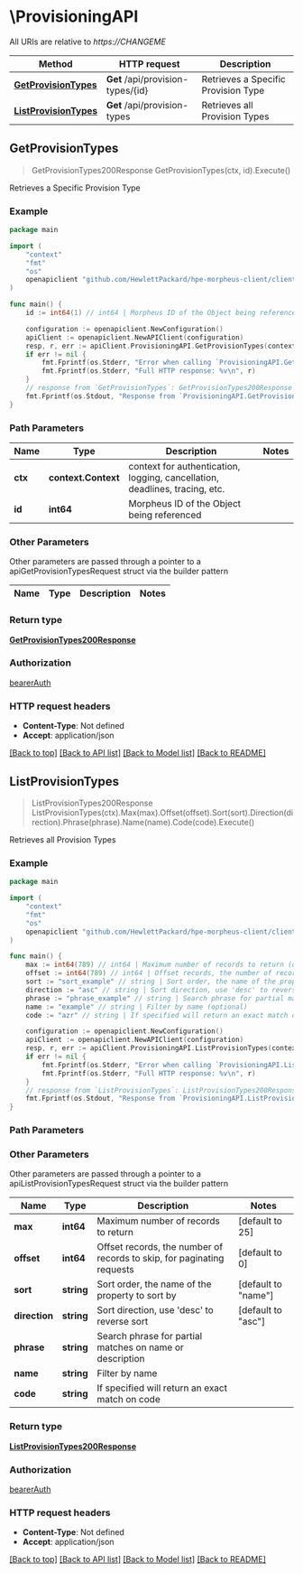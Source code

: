 # \ProvisioningAPI

All URIs are relative to *https://CHANGEME*

Method | HTTP request | Description
------------- | ------------- | -------------
[**GetProvisionTypes**](ProvisioningAPI.md#GetProvisionTypes) | **Get** /api/provision-types/{id} | Retrieves a Specific Provision Type
[**ListProvisionTypes**](ProvisioningAPI.md#ListProvisionTypes) | **Get** /api/provision-types | Retrieves all Provision Types



## GetProvisionTypes

> GetProvisionTypes200Response GetProvisionTypes(ctx, id).Execute()

Retrieves a Specific Provision Type



### Example

```go
package main

import (
	"context"
	"fmt"
	"os"
	openapiclient "github.com/HewlettPackard/hpe-morpheus-client/client"
)

func main() {
	id := int64(1) // int64 | Morpheus ID of the Object being referenced

	configuration := openapiclient.NewConfiguration()
	apiClient := openapiclient.NewAPIClient(configuration)
	resp, r, err := apiClient.ProvisioningAPI.GetProvisionTypes(context.Background(), id).Execute()
	if err != nil {
		fmt.Fprintf(os.Stderr, "Error when calling `ProvisioningAPI.GetProvisionTypes``: %v\n", err)
		fmt.Fprintf(os.Stderr, "Full HTTP response: %v\n", r)
	}
	// response from `GetProvisionTypes`: GetProvisionTypes200Response
	fmt.Fprintf(os.Stdout, "Response from `ProvisioningAPI.GetProvisionTypes`: %v\n", resp)
}
```

### Path Parameters


Name | Type | Description  | Notes
------------- | ------------- | ------------- | -------------
**ctx** | **context.Context** | context for authentication, logging, cancellation, deadlines, tracing, etc.
**id** | **int64** | Morpheus ID of the Object being referenced | 

### Other Parameters

Other parameters are passed through a pointer to a apiGetProvisionTypesRequest struct via the builder pattern


Name | Type | Description  | Notes
------------- | ------------- | ------------- | -------------


### Return type

[**GetProvisionTypes200Response**](GetProvisionTypes200Response.md)

### Authorization

[bearerAuth](../README.md#bearerAuth)

### HTTP request headers

- **Content-Type**: Not defined
- **Accept**: application/json

[[Back to top]](#) [[Back to API list]](../README.md#documentation-for-api-endpoints)
[[Back to Model list]](../README.md#documentation-for-models)
[[Back to README]](../README.md)


## ListProvisionTypes

> ListProvisionTypes200Response ListProvisionTypes(ctx).Max(max).Offset(offset).Sort(sort).Direction(direction).Phrase(phrase).Name(name).Code(code).Execute()

Retrieves all Provision Types



### Example

```go
package main

import (
	"context"
	"fmt"
	"os"
	openapiclient "github.com/HewlettPackard/hpe-morpheus-client/client"
)

func main() {
	max := int64(789) // int64 | Maximum number of records to return (optional) (default to 25)
	offset := int64(789) // int64 | Offset records, the number of records to skip, for paginating requests (optional) (default to 0)
	sort := "sort_example" // string | Sort order, the name of the property to sort by (optional) (default to "name")
	direction := "asc" // string | Sort direction, use 'desc' to reverse sort (optional) (default to "asc")
	phrase := "phrase_example" // string | Search phrase for partial matches on name or description (optional)
	name := "example" // string | Filter by name (optional)
	code := "azr" // string | If specified will return an exact match on code (optional)

	configuration := openapiclient.NewConfiguration()
	apiClient := openapiclient.NewAPIClient(configuration)
	resp, r, err := apiClient.ProvisioningAPI.ListProvisionTypes(context.Background()).Max(max).Offset(offset).Sort(sort).Direction(direction).Phrase(phrase).Name(name).Code(code).Execute()
	if err != nil {
		fmt.Fprintf(os.Stderr, "Error when calling `ProvisioningAPI.ListProvisionTypes``: %v\n", err)
		fmt.Fprintf(os.Stderr, "Full HTTP response: %v\n", r)
	}
	// response from `ListProvisionTypes`: ListProvisionTypes200Response
	fmt.Fprintf(os.Stdout, "Response from `ProvisioningAPI.ListProvisionTypes`: %v\n", resp)
}
```

### Path Parameters



### Other Parameters

Other parameters are passed through a pointer to a apiListProvisionTypesRequest struct via the builder pattern


Name | Type | Description  | Notes
------------- | ------------- | ------------- | -------------
 **max** | **int64** | Maximum number of records to return | [default to 25]
 **offset** | **int64** | Offset records, the number of records to skip, for paginating requests | [default to 0]
 **sort** | **string** | Sort order, the name of the property to sort by | [default to &quot;name&quot;]
 **direction** | **string** | Sort direction, use &#39;desc&#39; to reverse sort | [default to &quot;asc&quot;]
 **phrase** | **string** | Search phrase for partial matches on name or description | 
 **name** | **string** | Filter by name | 
 **code** | **string** | If specified will return an exact match on code | 

### Return type

[**ListProvisionTypes200Response**](ListProvisionTypes200Response.md)

### Authorization

[bearerAuth](../README.md#bearerAuth)

### HTTP request headers

- **Content-Type**: Not defined
- **Accept**: application/json

[[Back to top]](#) [[Back to API list]](../README.md#documentation-for-api-endpoints)
[[Back to Model list]](../README.md#documentation-for-models)
[[Back to README]](../README.md)

